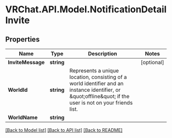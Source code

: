 # VRChat.API.Model.NotificationDetailInvite

## Properties

Name | Type | Description | Notes
------------ | ------------- | ------------- | -------------
**InviteMessage** | **string** |  | [optional] 
**WorldId** | **string** | Represents a unique location, consisting of a world identifier and an instance identifier, or \&quot;offline\&quot; if the user is not on your friends list. | 
**WorldName** | **string** |  | 

[[Back to Model list]](../README.md#documentation-for-models) [[Back to API list]](../README.md#documentation-for-api-endpoints) [[Back to README]](../README.md)

